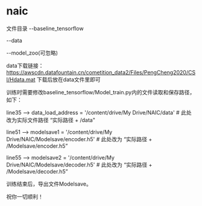 # naic
文件目录
--baseline_tensorflow

--data

--model_zoo(可忽略)

data下载链接：https://awscdn.datafountain.cn/cometition_data2/Files/PengCheng2020/CSI/Hdata.mat
下载后放在data文件里即可

训练时需要修改baseline_tensorflow/Model_train.py内的文件读取和保存路径，如下：

line35 --> data_load_address = '/content/drive/My Drive/NAIC/data'  # 此处改为实际文件路径 “实际路径 + /data"

line51 --> modelsave1 = '/content/drive/My Drive/NAIC/Modelsave/encoder.h5'  # 此处改为 “实际路径 + /Modelsave/encoder.h5”

line55 --> modelsave2 = '/content/drive/My Drive/NAIC/Modelsave/decoder.h5'  # 此处改为 “实际路径 + /Modelsave/decoder.h5”

训练结束后，导出文件Modelsave。

祝你一切顺利！

